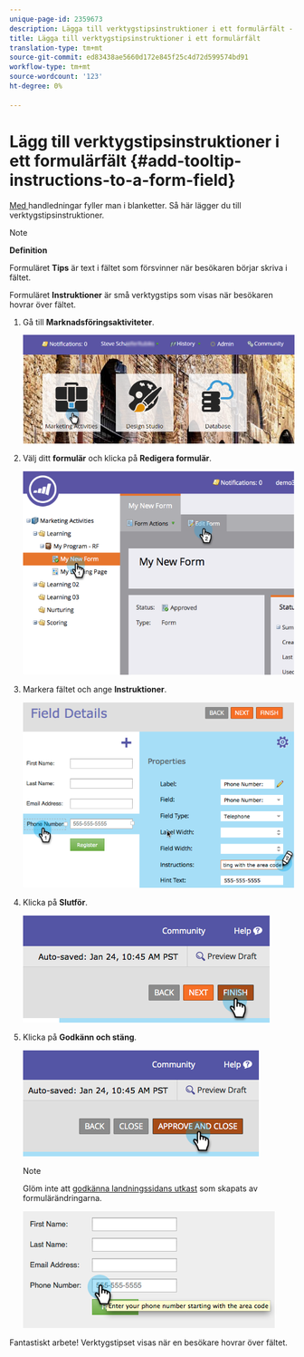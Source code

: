 ```yaml
---
unique-page-id: 2359673
description: Lägga till verktygstipsinstruktioner i ett formulärfält - Marketo Docs - Produktdokumentation
title: Lägga till verktygstipsinstruktioner i ett formulärfält
translation-type: tm+mt
source-git-commit: ed83438ae5660d172e845f25c4d72d599574bd91
workflow-type: tm+mt
source-wordcount: '123'
ht-degree: 0%

---
```



# Lägg till verktygstipsinstruktioner i ett formulärfält {#add-tooltip-instructions-to-a-form-field}

[Med ](/help/marketo/product-docs/demand-generation/forms/form-fields/add-hint-text-to-a-form-field.md) handledningar fyller man i blanketter. Så här lägger du till verktygstipsinstruktioner.

>[!NOTE]
>
>**Definition**
>
>Formuläret **Tips** är text i fältet som försvinner när besökaren börjar skriva i fältet.
>
>Formuläret **Instruktioner** är små verktygstips som visas när besökaren hovrar över fältet.

1. Gå till **Marknadsföringsaktiviteter**.

   ![](assets/login-marketing-activities-6.png)

1. Välj ditt **formulär** och klicka på **Redigera formulär**.

   ![](assets/image2014-9-15-14-3a15-3a42.png)

1. Markera fältet och ange **Instruktioner**.

   ![](assets/image2014-9-15-14-3a15-3a49.png)

1. Klicka på **Slutför**.

   ![](assets/image2014-9-15-14-3a15-3a57.png)

1. Klicka på **Godkänn och stäng**.

   ![](assets/image2014-9-15-14-3a16-3a3.png)

   >[!NOTE]
   >
   >Glöm inte att [godkänna landningssidans utkast](/help/marketo/product-docs/demand-generation/landing-pages/understanding-landing-pages/approve-unapprove-or-delete-a-landing-page.md) som skapats av formulärändringarna.

   ![](assets/image2014-9-15-14-3a16-3a56.png)

Fantastiskt arbete! Verktygstipset visas när en besökare hovrar över fältet.

